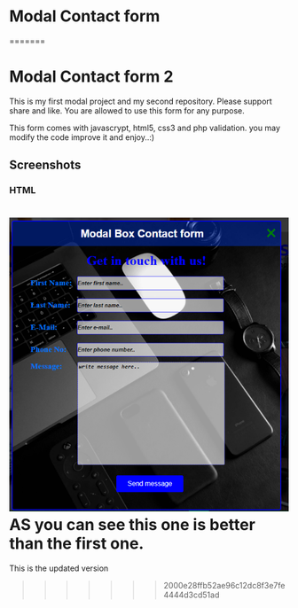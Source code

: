 
# Modal Contact form
=======
# Modal Contact form 2

This is my first modal project and my second repository.
Please support share and like.
You are allowed to use this form for any purpose.

This form comes with javascrypt, html5, css3 and php validation.
you may modify the code improve it and enjoy..:)


Screenshots
---
   ### HTML
![HTML](images/Better.PNG)  
AS you can see this one is better than 
the first one.
=======
This is the updated version
>>>>>>> 2000e28ffb52ae96c12dc8f3e7fe4444d3cd51ad
